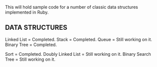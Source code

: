 This will hold sample code for a number of classic data structures implemented in Ruby.


DATA STRUCTURES
-------
Linked List = Completed.
Stack = Completed.
Queue = Still working on it.
Binary Tree = Completed.

Sort = Completed.
Doubly Linked List = Still working on it.
Binary Search Tree = Still working on it.


